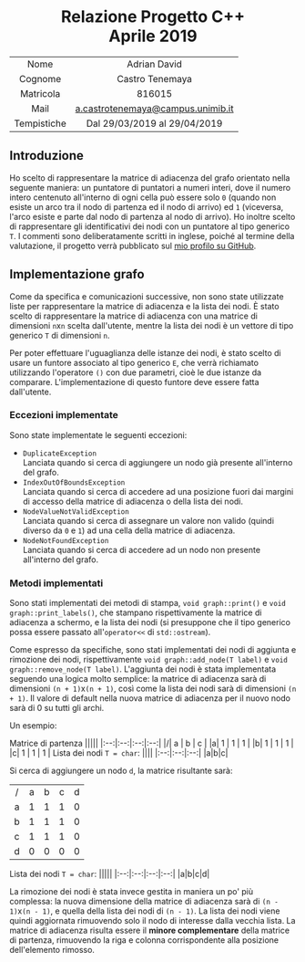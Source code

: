 <style> table { width: 100% } </style>
# <center>Relazione Progetto C++ <br /> Aprile 2019 </center>

|||
|:--:|:--:|
| Nome |        Adrian David |
| Cognome |     Castro Tenemaya |
| Matricola |   816015 |
| Mail |        a.castrotenemaya@campus.unimib.it |
| Tempistiche | Dal 29/03/2019 al 29/04/2019 |

## Introduzione

Ho scelto di rappresentare la matrice di adiacenza del grafo orientato nella seguente maniera: un puntatore di puntatori a numeri interi, dove il numero intero centenuto all'interno di ogni cella può essere solo `0` (quando non esiste un arco tra il nodo di partenza ed il nodo di arrivo) ed `1` (viceversa, l'arco esiste e parte dal nodo di partenza al nodo di arrivo).
Ho inoltre scelto di rappresentare gli identificativi dei nodi con un puntatore al tipo generico `T`.
I commenti sono deliberatamente scritti in inglese, poiché al termine della valutazione, il progetto verrà pubblicato sul [mio profilo su GitHub](https://github.com/IAL32/oriented-graph-unimib).

## Implementazione grafo

Come da specifica e comunicazioni successive, non sono state utilizzate liste per rappresentare la matrice di adiacenza e la lista dei nodi.
È stato scelto di rappresentare la matrice di adiacenza con una matrice di dimensioni `n`x`n` scelta dall'utente, mentre la lista dei nodi è un vettore di tipo generico `T` di dimensioni `n`.

Per poter effettuare l'uguaglianza delle istanze dei nodi, è stato scelto di usare un funtore associato al tipo generico `E`, che verrà richiamato utilizzando l'operatore `()` con due parametri, cioè le due istanze da comparare. L'implementazione di questo funtore deve essere fatta dall'utente.

### Eccezioni implementate

Sono state implementate le seguenti eccezioni:
- `DuplicateException` <br /> Lanciata quando si cerca di aggiungere un nodo già presente all'interno del grafo.
- `IndexOutOfBoundsException` <br /> Lanciata quando si cerca di accedere ad una posizione fuori dai margini di accesso della matrice di adiacenza o della lista dei nodi.
- `NodeValueNotValidException` <br /> Lanciata quando si cerca di assegnare un valore non valido (quindi diverso da `0` e `1`) ad una cella della matrice di adiacenza.
- `NodeNotFoundException` <br /> Lanciata quando si cerca di accedere ad un nodo non presente all'interno del grafo.

### Metodi implementati

Sono stati implementati dei metodi di stampa, `void graph::print()` e `void graph::print_labels()`, che stampano rispettivamente la matrice di adiacenza a schermo, e la lista dei nodi (si presuppone che il tipo generico possa essere passato all'`operator<<` di `std::ostream`).

Come espresso da specifiche, sono stati implementati dei nodi di aggiunta e rimozione dei nodi, rispettivamente `void graph::add_node(T label)` e `void graph::remove_node(T label)`.
L'aggiunta dei nodi è stata implementata seguendo una logica molto semplice: la matrice di adiacenza sarà di dimensioni `(n + 1)`x`(n + 1)`, così come la lista dei nodi sarà di dimensioni `(n + 1)`.
Il valore di default nella nuova matrice di adiacenza per il nuovo nodo sarà di 0 su tutti gli archi.

Un esempio:

Matrice di partenza
|||||
|:--:|:--:|:--:|:--:|
|/| a | b | c |
|a| 1 | 1 | 1 |
|b| 1 | 1 | 1 |
|c| 1 | 1 | 1 |
Lista dei nodi `T = char`:
||||
|:--:|:--:|:--:|
|a|b|c|

Si cerca di aggiungere un nodo `d`, la matrice risultante sarà:

||||||
|:--:|:--:|:--:|:--:|:--:|
|/| a | b | c | d |
|a| 1 | 1 | 1 | 0 |
|b| 1 | 1 | 1 | 0 |
|c| 1 | 1 | 1 | 0 |
|d| 0 | 0 | 0 | 0 |

Lista dei nodi `T = char`:
|||||
|:--:|:--:|:--:|:--:|
|a|b|c|d|

La rimozione dei nodi è stata invece gestita in maniera un po' più complessa: la nuova dimensione della matrice di adiacenza sarà di `(n - 1)`x`(n - 1)`, e quella della lista dei nodi di `(n - 1)`. La lista dei nodi viene quindi aggiornata rimuovendo solo il nodo di interesse dalla vecchia lista. La matrice di adiacenza risulta essere il **minore complementare** della matrice di partenza, rimuovendo la riga e colonna corrispondente alla posizione dell'elemento rimosso.